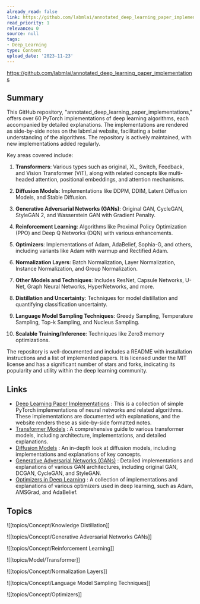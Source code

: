```yaml
---
already_read: false
link: https://github.com/labmlai/annotated_deep_learning_paper_implementations
read_priority: 1
relevance: 0
source: null
tags:
- Deep_Learning
type: Content
upload_date: '2023-11-23'
---
```


https://github.com/labmlai/annotated_deep_learning_paper_implementations
## Summary

This GitHub repository, "annotated_deep_learning_paper_implementations," offers over 60 PyTorch implementations of deep learning algorithms, each accompanied by detailed explanations. The implementations are rendered as side-by-side notes on the labml.ai website, facilitating a better understanding of the algorithms. The repository is actively maintained, with new implementations added regularly.

Key areas covered include:

1. **Transformers**: Various types such as original, XL, Switch, Feedback, and Vision Transformer (ViT), along with related concepts like multi-headed attention, positional embeddings, and attention mechanisms.

2. **Diffusion Models**: Implementations like DDPM, DDIM, Latent Diffusion Models, and Stable Diffusion.

3. **Generative Adversarial Networks (GANs)**: Original GAN, CycleGAN, StyleGAN 2, and Wasserstein GAN with Gradient Penalty.

4. **Reinforcement Learning**: Algorithms like Proximal Policy Optimization (PPO) and Deep Q Networks (DQN) with various enhancements.

5. **Optimizers**: Implementations of Adam, AdaBelief, Sophia-G, and others, including variants like Adam with warmup and Rectified Adam.

6. **Normalization Layers**: Batch Normalization, Layer Normalization, Instance Normalization, and Group Normalization.

7. **Other Models and Techniques**: Includes ResNet, Capsule Networks, U-Net, Graph Neural Networks, HyperNetworks, and more.

8. **Distillation and Uncertainty**: Techniques for model distillation and quantifying classification uncertainty.

9. **Language Model Sampling Techniques**: Greedy Sampling, Temperature Sampling, Top-k Sampling, and Nucleus Sampling.

10. **Scalable Training/Inference**: Techniques like Zero3 memory optimizations.

The repository is well-documented and includes a README with installation instructions and a list of implemented papers. It is licensed under the MIT license and has a significant number of stars and forks, indicating its popularity and utility within the deep learning community.
## Links

- [Deep Learning Paper Implementations](https://nn.labml.ai) : This is a collection of simple PyTorch implementations of neural networks and related algorithms. These implementations are documented with explanations, and the website renders these as side-by-side formatted notes.
- [Transformer Models](https://nn.labml.ai/transformers/models.html) : A comprehensive guide to various transformer models, including architecture, implementations, and detailed explanations.
- [Diffusion Models](https://nn.labml.ai/diffusion/index.html) : An in-depth look at diffusion models, including implementations and explanations of key concepts.
- [Generative Adversarial Networks (GANs)](https://nn.labml.ai/gan/index.html) : Detailed implementations and explanations of various GAN architectures, including original GAN, DCGAN, CycleGAN, and StyleGAN.
- [Optimizers in Deep Learning](https://nn.labml.ai/optimizers/index.html) : A collection of implementations and explanations of various optimizers used in deep learning, such as Adam, AMSGrad, and AdaBelief.

## Topics

![[topics/Concept/Knowledge Distillation]]

![[topics/Concept/Generative Adversarial Networks GANs]]

![[topics/Concept/Reinforcement Learning]]

![[topics/Model/Transformer]]

![[topics/Concept/Normalization Layers]]

![[topics/Concept/Language Model Sampling Techniques]]

![[topics/Concept/Optimizers]]